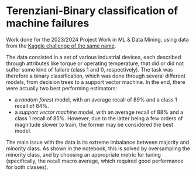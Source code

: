 # Terenziani-Binary classification of machine failures

Work done for the 2023/2024 Project Work in ML & Data Mining, using data from the [Kaggle challenge of the same name](https://www.kaggle.com/competitions/playground-series-s3e17).

The data consisted in a set of various industrial devices, each described through attributes like torque or operating temperature, that did or did not suffer some kind of failure (class 1 and 0, respectively). The task was therefore a binary classification, which was done through several different models, from decision trees to a support vector machine. In the end, there were actually two best performing estimators:
- a *random forest* model, with an average recall of 89% and a class 1 recall of 84%.
- a *support vector machine* model, with an average recall of 88% and a class 1 recall of 85%.
However, due to the latter being a few orders of magnitude slower to train, the former may be considered the best model. 

The main issue with the data is its extreme imbalance between majority and minority class. As shown in the notebook, this is solved by oversampling the minority class, and by choosing an appropriate metric for tuning (specifically, the recall macro average, which required good performance for both classes).
